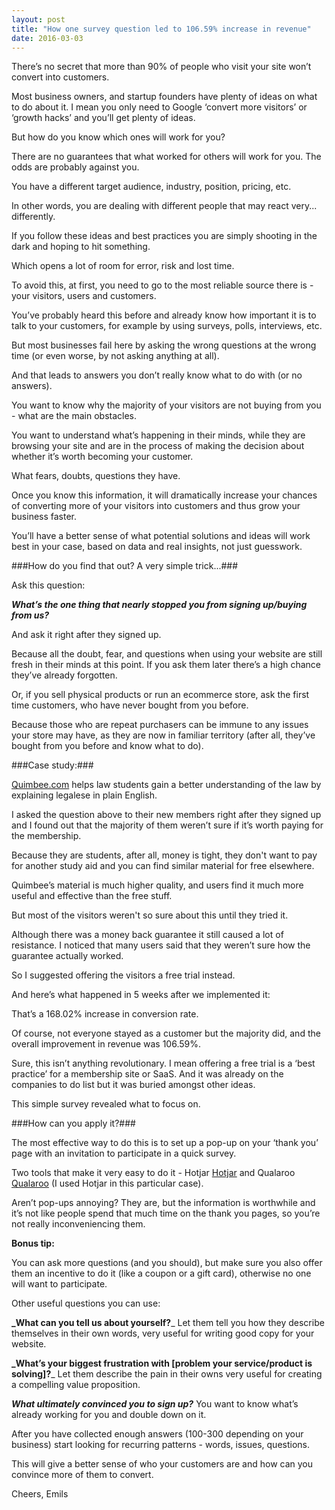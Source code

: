 ```yaml
---
layout: post
title: "How one survey question led to 106.59% increase in revenue"
date: 2016-03-03
---
```


There’s no secret that more than 90% of people who visit your site won’t convert into customers.

Most business owners, and startup founders have plenty of ideas on what to do about it. I mean you only need to Google ‘convert more visitors’ or ‘growth hacks’ and you’ll get plenty of ideas.

But how do you know which ones will work for you? 

There are no guarantees that what worked for others will work for you. The odds are probably against you.
 
You have a different target audience, industry, position, pricing, etc.

In other words, you are dealing with different people that may react very... differently.

If you follow these ideas and best practices you are simply shooting in the dark and hoping to hit something. 

Which opens a lot of room for error, risk and lost time.

To avoid this, at first, you need to go to the most reliable source there is - your visitors, users and customers. 

You’ve probably heard this before and already know how important it is to talk to your customers, for example by using surveys, polls, interviews, etc.

But most businesses fail here by asking the wrong questions at the wrong time (or even worse, by not asking anything at all).

And that leads to answers you don’t really know what to do with (or no answers).

You want to know why the majority of your visitors are not buying from you - what are the main obstacles.

You want to understand what’s happening in their minds, while they are browsing your site and are in the process of making the decision about whether it’s worth becoming your customer.

What fears, doubts, questions they have. 

Once you know this information, it will dramatically increase your chances of converting more of your visitors into customers and thus grow your business faster.

You’ll have a better sense of what potential solutions and ideas will work best in your case, based on data and real insights, not just guesswork. 

###How do you find that out? A very simple trick...###

Ask this question: 

**_What’s the one thing that nearly stopped you from signing up/buying from us?_** 

And ask it right after they signed up.

Because all the doubt, fear, and questions when using your website are still fresh in their minds at this point. If you ask them later there’s a high chance they’ve already forgotten. 

Or, if you sell physical products or run an ecommerce store, ask the first time customers, who have never bought from you before. 

Because those who are repeat purchasers can be immune to any issues your store may have, as they are now in familiar territory (after all, they’ve bought from you before and know what to do).

###Case study:### 

[Quimbee.com](https://www.quimbee.com/) helps law students gain a better understanding of the law by explaining legalese in plain English.
 
I asked the question above to their new members right after they signed up and I found out that the majority of them weren’t sure if it’s worth paying for the membership.

Because they are students, after all, money is tight, they don't want to pay for another study aid and you can find similar material for free elsewhere.

Quimbee’s material is much higher quality, and users find it much more useful and effective than the free stuff.
 
But most of the visitors weren't so sure about this until they tried it. 

Although there was a money back guarantee it still caused a lot of resistance. I noticed that many users said that they weren’t sure how the guarantee actually worked.    
 
So I suggested offering the visitors a free trial instead.




And here’s what happened in 5 weeks after we implemented it:



That’s a 168.02% increase in conversion rate. 

Of course, not everyone stayed as a customer but the majority did, and the overall improvement in revenue was 106.59%. 

Sure, this isn’t anything revolutionary. I mean offering a free trial is a ‘best practice’ for a membership site or SaaS. And it was already on the companies to do list but it was buried amongst other ideas.

This simple survey revealed what to focus on. 
 
###How can you apply it?###

The most effective way to do this is to set up a pop-up on your ‘thank you’ page with an invitation to participate in a quick survey.

Two tools that make it very easy to do it - Hotjar [Hotjar](https://www.hotjar.com/) and Qualaroo [Qualaroo](https://qualaroo.com/) (I used Hotjar in this particular case).

Aren’t pop-ups annoying? They are, but the information is worthwhile and it’s not like people spend that much time on the thank you pages, so you’re not really inconveniencing them.

**Bonus tip:** 

You can ask more questions (and you should), but make sure you also offer them an incentive to do it (like a coupon or a gift card), otherwise no one will want to participate.

Other useful questions you can use:

**_What can you tell us about yourself?**_ Let them tell you how they describe themselves in their own words, very useful for writing good copy for your website.

**_What’s your biggest frustration with [problem your service/product is solving]?**_ Let them describe the pain in their owns very useful for creating a compelling value proposition. 

**_What ultimately convinced you to sign up?_** You want to know what’s already working for you and double down on it. 

After you have collected enough answers (100-300 depending on your business) start looking for recurring patterns - words, issues, questions. 

This will give a better sense of who your customers are and how can you convince more of them to convert.

Cheers,
Emils
